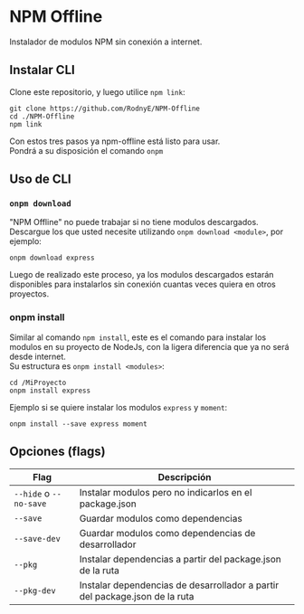 # NPM Offline
Instalador de modulos NPM sin conexión a internet.

## Instalar CLI
Clone este repositorio, y luego utilice `npm link`:
```shell
git clone https://github.com/RodnyE/NPM-Offline
cd ./NPM-Offline
npm link
```

Con estos tres pasos ya npm-offline está listo para usar.  
Pondrá a su disposición el comando `onpm`

## Uso de CLI
### `onpm download`
"NPM Offline" no puede trabajar si no tiene modulos descargados.
Descargue los que usted necesite utilizando `onpm download <module>`, por ejemplo:
```shell
onpm download express
```
Luego de realizado este proceso, ya los modulos descargados estarán disponibles para instalarlos sin conexión cuantas veces quiera en otros proyectos.


### onpm install
Similar al comando `npm install`, este es el comando para instalar los modulos en su proyecto de NodeJs, con la ligera diferencia que ya no será desde internet.  
Su estructura es `onpm install <modules>`:
```shell
cd /MiProyecto
onpm install express
```

Ejemplo si se quiere instalar los modulos `express` y `moment`:
```shell
onpm install --save express moment
```

## Opciones (flags)
| Flag | Descripción |
|----  |----------- |
| `--hide` o `--no-save` | Instalar modulos pero no indicarlos en el package.json |
| `--save` | Guardar modulos como dependencias |
| `--save-dev` | Guardar modulos como dependencias de desarrollador |
| `--pkg` | Instalar dependencias a partir del package.json de la ruta |
| `--pkg-dev` | Instalar dependencias de desarrollador a partir del package.json de la ruta |
